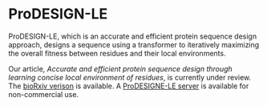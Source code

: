 # ProDESIGN-LE
ProDESIGN-LE, which is an accurate and efficient protein sequence design approach, designs a sequence using a transformer to iteratively maximizing the overall fitness between residues and their local environments.

Our article, _Accurate and efficient protein sequence design through learning concise local environment of residues_, is currently under review. The [bioRxiv verison](https://www.biorxiv.org/content/10.1101/2022.06.25.497605v1) is available. A [ProDESIGNE-LE server]() is available for non-commercial use.

